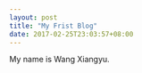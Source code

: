 ```yaml
---
layout: post
title: "My Frist Blog"
date: 2017-02-25T23:03:57+08:00
---
```


My name is Wang Xiangyu.


